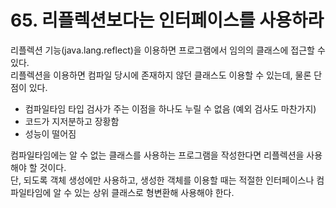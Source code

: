 # 65. 리플렉션보다는 인터페이스를 사용하라

리플렉션 기능(java.lang.reflect)을 이용하면 프로그램에서 임의의 클래스에 접근할 수 있다.  
리플렉션을 이용하면 컴파일 당시에 존재하지 않던 클래스도 이용할 수 있는데, 물론 단점이 있다.

- 컴파일타임 타입 검사가 주는 이점을 하나도 누릴 수 없음 (예외 검사도 마찬가지)
- 코드가 지저분하고 장황함
- 성능이 떨어짐

컴파일타임에는 알 수 없는 클래스를 사용하는 프로그램을 작성한다면 리플렉션을 사용해야 할 것이다.  
단, 되도록 객체 생성에만 사용하고, 생성한 객체를 이용할 때는 적절한 인터페이스나 컴파일타임에 알 수 있는 상위 클래스로 형변환해 사용해야 한다.

